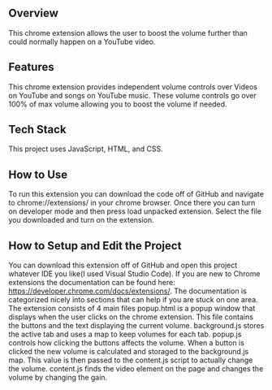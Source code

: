 ## Overview
This chrome extension allows the user to boost the volume further than could normally happen on a YouTube video.

## Features
This chrome extension provides independent volume controls over Videos on YouTube and songs on YouTube music. These volume controls go over 100% of max volume allowing you to boost the volume if needed.

## Tech Stack
This project uses JavaScript, HTML, and CSS.

## How to Use
To run this extension you can download the code off of GitHub and navigate to chrome://extensions/ in your chrome browser. Once there you can turn on developer mode and then press load unpacked extension. Select the file you downloaded and turn on the extension.

## How to Setup and Edit the Project
You can download this extension off of GitHub and open this project whatever IDE you like(I used Visual Studio Code). If you are new to Chrome extensions the documentation can be found here: https://developer.chrome.com/docs/extensions/. The documentation is categorized nicely into sections that can help if you are stuck on one area.
The extension consists of 4 main files
popup.html is a popup window that displays when the user clicks on the chrome extension. This file contains the buttons and the text displaying the current volume. 
background.js stores the active tab and uses a map to keep volumes for each tab.
popup.js controls how clicking the buttons affects the volume. When a button is clicked the new volume is calculated and storaged to the background.js map. This value is then passed to the content.js script to actually change the volume.
content.js finds the video element on the page and changes the volume by changing the gain.